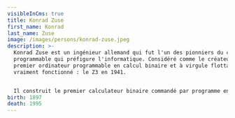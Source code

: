 ```yaml
---
visibleInCms: true
title: Konrad Zuse
first_name: Konrad
last_name: Zuse
image: /images/persons/konrad-zuse.jpeg
description: >-
  Konrad Zuse est un ingénieur allemand qui fut l'un des pionniers du calcul
  programmable qui préfigure l'informatique. Considéré comme le créateur du
  premier ordinateur programmable en calcul binaire et à virgule flottante qui a
  vraiment fonctionné : le Z3 en 1941.


  Il construit le premier calculateur binaire commandé par programme en 1936. Le deuxième modèle fonctionne avec des composantes électromagnétiques.
birth: 1897
death: 1995
---
```

